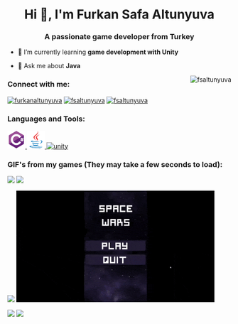 <h1 align="center">Hi 👋, I'm Furkan Safa Altunyuva</h1>
<h3 align="center">A passionate game developer from Turkey</h3>

- 🌱 I’m currently learning **game development with Unity**

- 💬 Ask me about **Java**
<p><img align="right" src="https://github-readme-stats.vercel.app/api/top-langs?username=fsaltunyuva&show_icons=true&locale=en&layout=compact&theme=tokyonight&hide=hlsl,shaderlab,glsl,mathematica,cmake&hide_progress=false" alt="fsaltunyuva" /></p>


<h3 align="left">Connect with me:</h3>
<p align="left">
<a href="https://linkedin.com/in/furkanaltunyuva" target="blank"><img align="center" src="https://raw.githubusercontent.com/rahuldkjain/github-profile-readme-generator/master/src/images/icons/Social/linked-in-alt.svg" alt="furkanaltunyuva" height="30" width="40" /></a>
<a href="https://stackoverflow.com/users/fsaltunyuva" target="blank"><img align="center" src="https://raw.githubusercontent.com/rahuldkjain/github-profile-readme-generator/master/src/images/icons/Social/stack-overflow.svg" alt="fsaltunyuva" height="30" width="40" /></a>
<a href="https://www.hackerrank.com/fsaltunyuva" target="blank"><img align="center" src="https://raw.githubusercontent.com/rahuldkjain/github-profile-readme-generator/master/src/images/icons/Social/hackerrank.svg" alt="fsaltunyuva" height="30" width="40" /></a>
</p>


<h3 align="left">Languages and Tools:</h3>
<p align="left"> <a href="https://www.w3schools.com/cs/" target="_blank" rel="noreferrer"> <img src="https://raw.githubusercontent.com/devicons/devicon/master/icons/csharp/csharp-original.svg" alt="csharp" width="40" height="40"/> </a> <a href="https://www.java.com" target="_blank" rel="noreferrer"> <img src="https://raw.githubusercontent.com/devicons/devicon/master/icons/java/java-original.svg" alt="java" width="40" height="40"/> </a> <a href="https://unity.com/" target="_blank" rel="noreferrer"> <img src="https://www.vectorlogo.zone/logos/unity3d/unity3d-icon.svg" alt="unity" width="40" height="40"/> </a> </p>


<h3 align="left">GIF's from my games (They may take a few seconds to load):</h3>

<p float="left">
<img src="https://github.com/fsaltunyuva/fsaltunyuva/blob/main/devrunoptimized.gif" width="446" />  
<img src="https://github.com/fsaltunyuva/Andromeda-s-Hero/blob/main/Images-Gifs/andromedasherooptimized.gif" width="446"/>  
</p>

<p float="left">
<img src="https://github.com/fsaltunyuva/RocketOperator/blob/main/Image-Gifs/rocketoperatoroptimized.gif" width="446"/>
<img src="https://github.com/fsaltunyuva/LaserDefender/blob/main/Laser%20Defender/Images-Gifs/laserdefenderoptimized.gif" width="446"/>
</p>

<p float="left">
<img src="https://github.com/fsaltunyuva/Blackjack/blob/main/GIF/blackjack-optimized.gif" width="446" />
<img src="https://github.com/fsaltunyuva/SnowBoarder/blob/main/SnowBoarder%20Project/Images-Gifs/snowboarderoptimized.gif" width="446"/>
</p>

